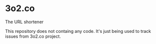 # 3o2.co
The URL shortener

This repository does not containg any code. It's just being used to track issues from 3o2.co project.
